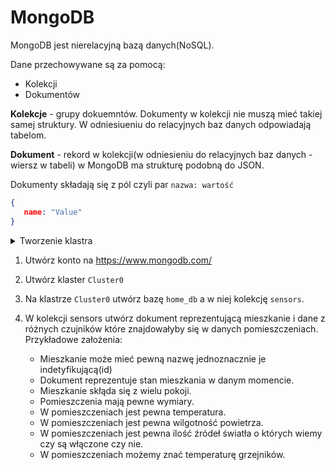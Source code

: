 # MongoDB

MongoDB jest nierelacyjną bazą danych(NoSQL).

Dane przechowywane są za pomocą:

   - Kolekcji
   - Dokumentów

**Kolekcje** - grupy dokuemntów. Dokumenty w kolekcji nie muszą mieć takiej samej struktury. W odniesiueniu do relacyjnych baz danych odpowiadają tabelom.

**Dokument** - rekord w kolekcji(w odniesieniu do relacyjnych baz danych - wiersz w tabeli) w MongoDB ma strukturę podobną do JSON.

Dokumenty składają się z pól czyli par `nazwa: wartość`
```JSON
{
   name: "Value"
}
```

<details>
   <summary>Tworzenie klastra</summary>

## Tworzenie klastra i bazy danych w chmurze
![image](https://user-images.githubusercontent.com/37069490/164544317-65d71f29-d271-407a-9fb1-2d2843b230a1.png)

![image](https://user-images.githubusercontent.com/37069490/164545067-3713c45a-a7ea-407a-8f9f-c69ceb1c2fe9.png)

![image](https://user-images.githubusercontent.com/37069490/164545301-7ad63327-08d7-44ad-ac44-95f646884867.png)

![image](https://user-images.githubusercontent.com/37069490/164545407-81cd17ce-0dfd-4dfc-bbba-756551adf000.png)

## Przeglądanie zawartości bazy danych

![image](https://user-images.githubusercontent.com/37069490/164546223-071753d3-4697-4e97-8f03-cd35ee0a2b62.png)

![image](https://user-images.githubusercontent.com/37069490/164546577-1ecb9230-b1d0-4ef5-bca9-aba071ce6e72.png)

## Tworzenie bazy danych

![image](https://user-images.githubusercontent.com/37069490/164547877-602c01b5-534d-41f7-a5c1-601be79f58f7.png)

![image](https://user-images.githubusercontent.com/37069490/164548099-9deaba05-cf51-437f-8020-047a7cb4c245.png)

![image](https://user-images.githubusercontent.com/37069490/164548247-c8e9cb78-f269-4d21-b06b-35e2b87f8b2b.png)
   
</details>
   
1. Utwórz konto na https://www.mongodb.com/
2. Utwórz klaster `Cluster0`
3. Na klastrze `Cluster0` utwórz bazę `home_db` a w niej kolekcję `sensors`.
4. W kolekcji sensors utwórz dokument reprezentującą mieszkanie i dane z różnych czujników które znajdowałyby się w danych pomieszczeniach. Przykładowe założenia:

    - Mieszkanie może mieć pewną nazwę jednoznacznie je indetyfikującą(id)
    - Dokument reprezentuje stan mieszkania w danym momencie.
    - Mieszkanie skłąda się z wielu pokoji.
    - Pomieszczenia mają pewne wymiary.
    - W pomieszczeniach jest pewna temperatura.
    - W pomieszczeniach jest pewna wilgotność powietrza.
    - W pomieszczeniach jest pewna ilość źródeł światła o których wiemy czy są włączone czy nie.
    - W pomieszczeniach możemy znać temperaturę grzejników.


